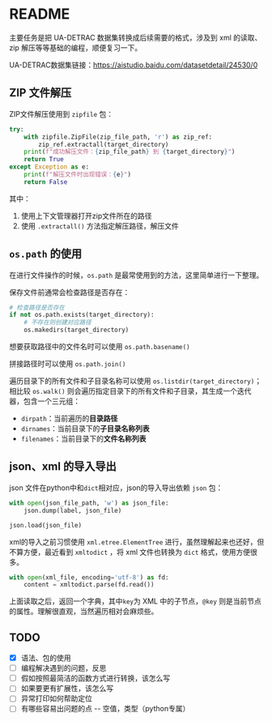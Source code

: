 # README

主要任务是把 UA-DETRAC 数据集转换成后续需要的格式，涉及到 xml 的读取、zip 解压等等基础的编程，顺便复习一下。

UA-DETRAC数据集链接：https://aistudio.baidu.com/datasetdetail/24530/0 

## ZIP 文件解压

ZIP文件解压使用到 `zipfile` 包：

```python
try:
    with zipfile.ZipFile(zip_file_path, 'r') as zip_ref:
        zip_ref.extractall(target_directory)
    print(f"成功解压文件：{zip_file_path} 到 {target_directory}")
    return True
except Exception as e:
    print(f"解压文件时出现错误：{e}")
    return False
```
其中：
1. 使用上下文管理器打开zip文件所在的路径
2. 使用 `.extractall()` 方法指定解压路径，解压文件

## `os.path` 的使用

在进行文件操作的时候，`os.path` 是最常使用到的方法，这里简单进行一下整理。

保存文件前通常会检查路径是否存在：
```python
# 检查路径是否存在
if not os.path.exists(target_directory):
    # 不存在则创建对应路径
    os.makedirs(target_directory)
```

想要获取路径中的文件名时可以使用 `os.path.basename()`

拼接路径时可以使用 `os.path.join()`

遍历目录下的所有文件和子目录名称可以使用 `os.listdir(target_directory)`；相比较 `os.walk()` 则会遍历指定目录下的所有文件和子目录，其生成一个迭代器，包含一个三元组：
- `dirpath`：当前遍历的**目录路径**
- `dirnames`：当前目录下的**子目录名称列表**
- `filenames`：当前目录下的**文件名称列表**

## json、xml 的导入导出

json 文件在python中和`dict`相对应，json的导入导出依赖 `json` 包：
```python
with open(json_file_path, 'w') as json_file:
    json.dump(label, json_file)

json.load(json_file)
```

xml的导入之前习惯使用 `xml.etree.ElementTree` 进行，虽然理解起来也还好，但不算方便，最近看到 `xmltodict` ，将 xml 文件也转换为 `dict` 格式，使用方便很多。

```python
with open(xml_file, encoding='utf-8') as fd:
    content = xmltodict.parse(fd.read())
```
上面读取之后，返回一个字典，其中`key`为 XML 中的子节点，`@key` 则是当前节点的属性。理解很直观，当然遍历相对会麻烦些。 

## TODO
- [x] 语法、包的使用
- [ ] 编程解决遇到的问题，反思
- [ ] 假如按照最简洁的函数方式进行转换，该怎么写
- [ ] 如果要更有扩展性，该怎么写
- [ ] 异常打印如何帮助定位
- [ ] 有哪些容易出问题的点 -- 空值，类型（python专属）